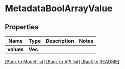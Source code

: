 # MetadataBoolArrayValue

## Properties

Name | Type | Description | Notes
------------ | ------------- | ------------- | -------------
**values** | **Vec<bool>** |  | 

[[Back to Model list]](../README.md#documentation-for-models) [[Back to API list]](../README.md#documentation-for-api-endpoints) [[Back to README]](../README.md)


